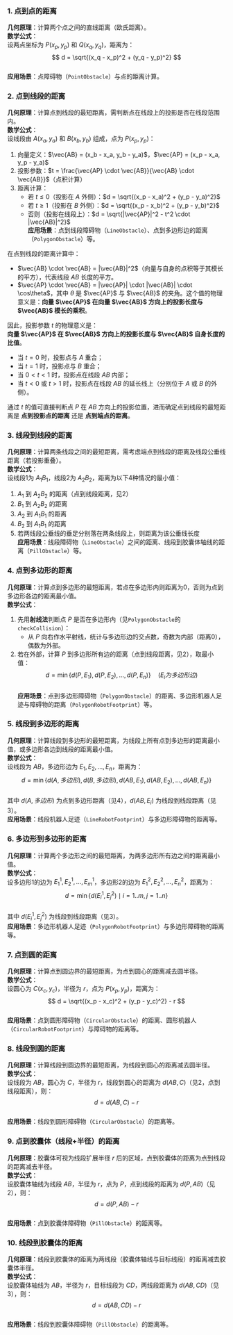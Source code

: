 ### 1. 点到点的距离
**几何原理**：计算两个点之间的直线距离（欧氏距离）。  
**数学公式**：  
设两点坐标为 $P(x_p, y_p)$ 和 $Q(x_q, y_q)$，距离为：  
$$
d = \sqrt{(x_q - x_p)^2 + (y_q - y_p)^2}
$$  
**应用场景**：点障碍物（`PointObstacle`）与点的距离计算。


### 2. 点到线段的距离
**几何原理**：计算点到线段的最短距离，需判断点在线段上的投影是否在线段范围内。  
**数学公式**：  
设线段由 $A(x_a, y_a)$ 和 $B(x_b, y_b)$ 组成，点为 $P(x_p, y_p)$：  
1. 向量定义：$\vec{AB} = (x_b - x_a, y_b - y_a)$，$\vec{AP} = (x_p - x_a, y_p - y_a)$  
2. 投影参数：$t = \frac{\vec{AP} \cdot \vec{AB}}{\vec{AB} \cdot \vec{AB}}$（点积计算）  
3. 距离计算：  
   - 若 $t \leq 0$（投影在 $A$ 外侧）：$d = \sqrt{(x_p - x_a)^2 + (y_p - y_a)^2}$  
   - 若 $t \geq 1$（投影在 $B$ 外侧）：$d = \sqrt{(x_p - x_b)^2 + (y_p - y_b)^2}$  
   - 否则（投影在线段上）：$d = \sqrt{|\vec{AP}|^2 - t^2 \cdot |\vec{AB}|^2}$  
**应用场景**：点到线段障碍物（`LineObstacle`）、点到多边形边的距离（`PolygonObstacle`）等。

在点到线段的距离计算中：  
- $\vec{AB} \cdot \vec{AB} = |\vec{AB}|^2$（向量与自身的点积等于其模长的平方），代表线段 $AB$ 长度的平方。  
- $\vec{AP} \cdot \vec{AB} = |\vec{AP}| \cdot |\vec{AB}| \cdot \cos\theta$，其中 $\theta$ 是 $\vec{AP}$ 与 $\vec{AB}$ 的夹角。这个值的物理意义是：**向量 $\vec{AP}$ 在向量 $\vec{AB}$ 方向上的投影长度与 $\vec{AB}$ 模长的乘积**。  


因此，投影参数 $t$ 的物理意义是：  
**向量 $\vec{AP}$ 在 $\vec{AB}$ 方向上的投影长度与 $\vec{AB}$ 自身长度的比值**。  

- 当 $t = 0$ 时，投影点与 $A$ 重合；  
- 当 $t = 1$ 时，投影点与 $B$ 重合；  
- 当 $0 < t < 1$ 时，投影点在线段 $AB$ 内部；  
- 当 $t < 0$ 或 $t > 1$ 时，投影点在线段 $AB$ 的延长线上（分别位于 $A$ 或 $B$ 的外侧）。  

通过 $t$ 的值可直接判断点 $P$ 在 $AB$ 方向上的投影位置，进而确定点到线段的最短距离是 **点到投影点的距离** 还是 **点到端点的距离**。


### 3. 线段到线段的距离
**几何原理**：计算两条线段之间的最短距离，需考虑端点到线段的距离及线段公垂线距离（若投影重叠）。  
**数学公式**：  
设线段1为 $A_1B_1$，线段2为 $A_2B_2$，距离为以下4种情况的最小值：  
1. $A_1$ 到 $A_2B_2$ 的距离（点到线段距离，见2）  
2. $B_1$ 到 $A_2B_2$ 的距离  
3. $A_2$ 到 $A_1B_1$ 的距离  
4. $B_2$ 到 $A_1B_1$ 的距离  
5. 若两线段公垂线的垂足分别落在两条线段上，则距离为该公垂线长度  
**应用场景**：线段障碍物（`LineObstacle`）之间的距离、线段到胶囊体轴线的距离（`PillObstacle`）等。


### 4. 点到多边形的距离
**几何原理**：计算点到多边形的最短距离，若点在多边形内则距离为0，否则为点到多边形各边的距离最小值。  
**数学公式**：  
1. 先用**射线法**判断点 $P$ 是否在多边形内（见`PolygonObstacle`的`checkCollision`）：  
   - 从 $P$ 向右作水平射线，统计与多边形边的交点数，奇数为内部（距离0），偶数为外部。  
2. 若在外部，计算 $P$ 到多边形所有边的距离（点到线段距离，见2），取最小值：  
$$
d = \min\{ d(P, E_1), d(P, E_2), ..., d(P, E_n) \} \quad (E_i为多边形边)
$$  
**应用场景**：点到多边形障碍物（`PolygonObstacle`）的距离、多边形机器人足迹与障碍物的距离（`PolygonRobotFootprint`）等。


### 5. 线段到多边形的距离
**几何原理**：计算线段到多边形的最短距离，为线段上所有点到多边形的距离最小值，或多边形各边到线段的距离最小值。  
**数学公式**：  
设线段为 $AB$，多边形边为 $E_1, E_2, ..., E_n$，距离为：  
$$
d = \min\{ d(A, 多边形), d(B, 多边形), d(AB, E_1), d(AB, E_2), ..., d(AB, E_n) \}
$$  
其中 $d(A, 多边形)$ 为点到多边形距离（见4），$d(AB, E_i)$ 为线段到线段距离（见3）。  
**应用场景**：线段机器人足迹（`LineRobotFootprint`）与多边形障碍物的距离等。


### 6. 多边形到多边形的距离
**几何原理**：计算两个多边形之间的最短距离，为两多边形所有边之间的距离最小值。  
**数学公式**：  
设多边形1的边为 $E_1^1, E_2^1, ..., E_m^1$，多边形2的边为 $E_1^2, E_2^2, ..., E_n^2$，距离为：  
$$
d = \min\{ d(E_i^1, E_j^2) \mid i=1..m, j=1..n \}
$$  
其中 $d(E_i^1, E_j^2)$ 为线段到线段距离（见3）。  
**应用场景**：多边形机器人足迹（`PolygonRobotFootprint`）与多边形障碍物的距离等。


### 7. 点到圆的距离
**几何原理**：计算点到圆边界的最短距离，为点到圆心的距离减去圆半径。  
**数学公式**：  
设圆心为 $C(x_c, y_c)$，半径为 $r$，点为 $P(x_p, y_p)$，距离为：  
$$
d = \sqrt{(x_p - x_c)^2 + (y_p - y_c)^2} - r
$$  
**应用场景**：点到圆形障碍物（`CircularObstacle`）的距离、圆形机器人（`CircularRobotFootprint`）与障碍物的距离等。


### 8. 线段到圆的距离
**几何原理**：计算线段到圆边界的最短距离，为线段到圆心的距离减去圆半径。  
**数学公式**：  
设线段为 $AB$，圆心为 $C$，半径为 $r$，线段到圆心的距离为 $d(AB, C)$（见2，点到线段距离），则：  
$$
d = d(AB, C) - r
$$  
**应用场景**：线段到圆形障碍物（`CircularObstacle`）的距离等。


### 9. 点到胶囊体（线段+半径）的距离
**几何原理**：胶囊体可视为线段扩展半径 $r$ 后的区域，点到胶囊体的距离为点到线段的距离减去半径。  
**数学公式**：  
设胶囊体轴线为线段 $AB$，半径为 $r$，点为 $P$，点到线段的距离为 $d(P, AB)$（见2），则：  
$$
d = d(P, AB) - r
$$  
**应用场景**：点到胶囊体障碍物（`PillObstacle`）的距离等。


### 10. 线段到胶囊体的距离
**几何原理**：线段到胶囊体的距离为两线段（胶囊体轴线与目标线段）的距离减去胶囊体半径。  
**数学公式**：  
设胶囊体轴线为 $AB$，半径为 $r$，目标线段为 $CD$，两线段距离为 $d(AB, CD)$（见3），则：  
$$
d = d(AB, CD) - r
$$  
**应用场景**：线段到胶囊体障碍物（`PillObstacle`）的距离等。